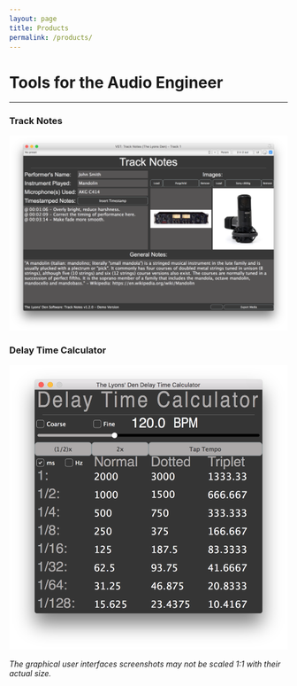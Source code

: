 ```yaml
---
layout: page
title: Products
permalink: /products/
---
```


# Tools for the Audio Engineer
---

### Track Notes
![](https://github.com/JosephTLyons/Track-Notes/blob/master/Images/Screenshot.png?raw=true)

### Delay Time Calculator

![](https://github.com/JosephTLyons/GUI-Delay-Time-Calculator/blob/master/Images/Screenshot.png?raw=true)

*The graphical user interfaces screenshots may not be scaled 1:1 with their actual size.*
